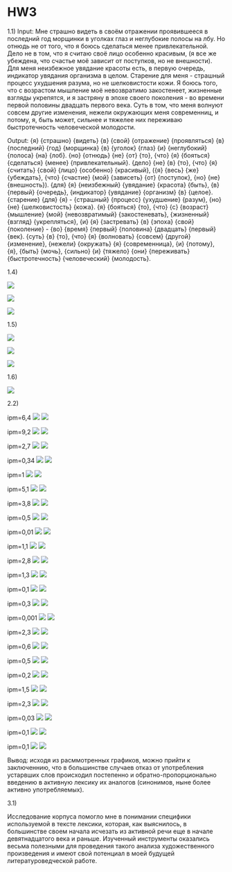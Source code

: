 # HW3

1.1)
Input:
Мне страшно видеть в своём отражении проявившееся в последний год морщинки в уголках глаз и неглубокие полосы на лбу. Но отнюдь не от того, что я боюсь сделаться менее привлекательной. Дело не в том, что я считаю своё лицо особенно красивым, (я все же убеждена, что счастье моё зависит от поступков, но не внешности). Для меня неизбежное увядание красоты есть, в первую очередь, индикатор увядания организма в целом. Старение для меня - страшный процесс ухудшения разума, но не шелковистости кожи. Я боюсь того, что с возрастом мышление моё невозвратимо закостенеет, жизненные взгляды укрепятся, и я застряну в эпохе своего поколения - во времени первой половины двадцать первого века. Суть в том, что меня волнуют совсем другие изменения, нежели окружающих меня современниц, и потому, я, быть может, сильнее и тяжелее них переживаю быстротечность человеческой молодости.

Output:
{я} {страшно} {видеть} {в} {свой} {отражение} {проявляться} {в} {последний} {год} {морщинка} {в} {уголок} {глаз} {и} {неглубокий} {полоса} {на} {лоб}. {но} {отнюдь} {не} {от} {то}, {что} {я} {бояться} {сделаться} {менее} {привлекательный}. {дело} {не} {в} {то}, {что} {я} {считать} {свой} {лицо} {особенно} {красивый}, ({я} {весь} {же} {убеждать}, {что} {счастие} {мой} {зависеть} {от} {поступок}, {но} {не} {внешность}). {для} {я} {неизбежный} {увядание} {красота} {быть}, {в} {первый} {очередь}, {индикатор} {увядание} {организм} {в} {целое}. {старение} {для} {я} - {страшный} {процесс} {ухудшение} {разум}, {но} {не} {шелковистость} {кожа}. {я} {бояться} {то}, {что} {с} {возраст} {мышление} {мой} {невозвратимый} {закостеневать}, {жизненный} {взгляд} {укрепляться}, {и} {я} {застревать} {в} {эпоха} {свой} {поколение} - {во} {время} {первый} {половина} {двадцать} {первый} {век}. {суть} {в} {то}, {что} {я} {волновать} {совсем} {другой} {изменение}, {нежели} {окружать} {я} {современница}, {и} {потому}, {я}, {быть} {мочь}, {сильно} {и} {тяжело} {они} {переживать} {быстротечность} {человеческий} {молодость}.

1.4)

![](снимок1.png)

![](снимок2.png)

![](снимок3.png) 

1.5)

![](1.2.png)

![](1.3.png)

![](1.4.png)

1.6)

![](1.1.png)

2.2)

ipm=6,4
![](2.1.1.png)
![](2.2.1.png)

ipm=9,2
![](2.1.2.png)
![](2.2.2.png)

ipm=2,7
![](2.1.3.png)
![](2.2.3.png)

ipm=0,34
![](2.1.4.png)
![](2.2.4.png)

ipm=1
![](2.1.5.png)
![](2.2.5.png)

ipm=5,1
![](2.1.6.png)
![](2.2.6.png)

ipm=3,8
![](2.1.7.png)
![](2.2.7.png)

ipm=0,5
![](2.1.8.png)
![](2.2.8.png)

ipm=0,01
![](2.1.9.png)
![](2.2.9.png)

ipm=1,1
![](2.1.10.png)
![](2.2.10.png)

ipm=2,8
![](2.1.11.png)
![](2.2.11.png)

ipm=1,3
![](2.1.12.png)
![](2.2.12.png)

ipm=0,1
![](2.1.13.png)
![](2.2.13.png)

ipm=0,3
![](2.1.14.png)
![](2.2.14.png)

ipm=0,001
![](2.1.15.png)
![](2.2.15.png)

ipm=2,3
![](2.1.16.png)
![](2.2.16.png)

ipm=0,6
![](2.1.17.png)
![](2.2.17.png)

ipm=0,5
![](2.1.18.png)
![](2.2.18.png)

ipm=0,2
![](2.1.20.png)
![](2.2.20.png)

ipm=1,5
![](2.1.21.png)
![](2.2.21.png)

ipm=2,3
![](2.1.22.png)
![](2.2.22.png)

ipm=0,03
![](2.1.23.png)
![](2.2.23.png)

ipm=0,1
![](2.1.24.png)
![](2.2.24.png)

ipm=0,1
![](2.1.27.png)
![](2.2.27.png)


Вывод: исходя из расммотренных графиков, можно прийти к заключеннию, что в большинстве случаев отказ от употребления устарвших слов происходил постепенно и обратно-пропорционально введению в активную лексику их аналогов (синонимов, ныне более активно употребляемых). 

3.1)

Исследование корпуса помогло мне в понимании специфики используемой в тексте лексики, которая, как выяснилось, в большинстве своем начала исчезать из активной речи еще в начале девятнадцатого века и раньше. Изученный инструменты оказались весьма полезными для проведения такого анализа художественного произведения и имеют свой потенциал в моей будущей литературоведческой работе. 
